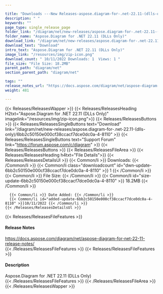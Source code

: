 ```yaml
---

title: "Downloads ---New Releases-aspose.diagram-for-.net-22.11-(dlls-only)"
description: " "
keywords: ""
page_type: single_release_page
folder_link: "/diagram/net/new-releases/aspose.diagram-for-.net-22.11-(dlls-only)/"
folder_name: "Aspose.Diagram for .NET 22.11 (DLLs Only)"
download_link: "/diagram/net/new-releases/aspose.diagram-for-.net-22.11-(dlls-only)/6bb2c50150e000cf38ccacf7dce0dc0a-4-8110"
download_text: "Download"
intro_text: "Aspose.Diagram for .NET 22.11 (DLLs Only)"
image_link: "/resources/img/zip-icon.png"
download_count: " 10/11/2022 Downloads: 1  Views: 1 "
file_size: "File Size: 18.2MB"
parent_path: "diagram/net"
section_parent_path: "diagram/net"

tags: ""
release_notes_url: "https://docs.aspose.com/diagram/net/aspose-diagram-for-net-22-11-release-notes/"
weight: 481

---
```


{{< Releases/ReleasesWapper >}}
  {{< Releases/ReleasesHeading H2txt="Aspose.Diagram for .NET 22.11 (DLLs Only)" imagelink="/resources/img/zip-icon.png">}}
  {{< Releases/ReleasesButtons >}}
    {{< Releases/ReleasesSingleButtons text="Download" link="/diagram/net/new-releases/aspose.diagram-for-.net-22.11-(dlls-only)/6bb2c50150e000cf38ccacf7dce0dc0a-4-8110" >}}
    {{< Releases/ReleasesSingleButtons text="Support Forum" link="https://forum.aspose.com/c/diagram" >}}
  {{< Releases/ReleasesButtons >}}
  {{< Releases/ReleasesFileArea >}}
    {{< Releases/ReleasesHeading h4txt="File Details">}}
    {{< Releases/ReleasesDetailsUl >}}
      {{< Common/li >}} Downloads: {{< /Common/li >}}
      {{< Common/li class="downloadcount" id="dwn-update-6bb2c50150e000cf38ccacf7dce0dc0a-4-8110" >}} 1 {{< /Common/li >}}
      {{< Common/li >}} File Size: {{< /Common/li >}}
      {{< Common/li id="size-update-6bb2c50150e000cf38ccacf7dce0dc0a-4-8110" >}} 18.2MB {{< /Common/li >}}

      {{< Common/li >}} Date Added: {{< /Common/li >}}
      {{< Common/li id="added-update-6bb2c50150e000cf38ccacf7dce0dc0a-4-8110" >}}10/11/2022 {{< /Common/li >}}
    {{< /Releases/ReleasesDetailsUl >}}

  {{< Releases/ReleasesFileFeatures >}}
      <h4>Release Notes</h4><div><a href='https://docs.aspose.com/diagram/net/aspose-diagram-for-net-22-11-release-notes/'>https://docs.aspose.com/diagram/net/aspose-diagram-for-net-22-11-release-notes/</a></div>
  {{< /Releases/ReleasesFileFeatures >}}
  {{< Releases/ReleasesFileFeatures >}}
      <h4>Description</h4><div class="HTMLDescription">Aspose.Diagram for .NET 22.11 (DLLs Only)</div>
  {{< /Releases/ReleasesFileFeatures >}}
 {{< /Releases/ReleasesFileArea >}}
{{< /Releases/ReleasesWapper >}}



